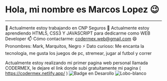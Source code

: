 # Hola, mi nombre es Marcos Lopez 😉
- - -
🔭 Actualmente estoy trabajando en CNP Seguros
🌱 Actualmente estoy aprendiendo HTML5, CSS3 Y JAVASCRIPT para dedicarme como WEB Developer
📫 Cómo contactarme: codermex.web@gmail.com
😄 Pronombres: Mark, Marquitos, Negro
⚡ Dato curioso: Me encanta la tecnologia, me gusta los juegos de pc, stremear, jugar al futbol y correr

Actualmente estoy realizando mi primer pagina web personal llamada CODERMEX, le dejare el link donde subi gratuitamente
mi pagina ( https://codermex.netlify.app/ ) ![Badge en Desarollo](https://img.shields.io/badge/STATUS-EN%20DESAROLLO-green)
![Lobo-blanco](https://github.com/ProgramadorMLopez/ProgramadorMLopez/assets/92063108/345de153-2934-49dd-9675-dacfe247cee3)



<!--
**ProgramadorMLopez/ProgramadorMLopez** is a ✨ _special_ ✨ repository because its `README.md` (this file) appears on your GitHub profile.

Here are some ideas to get you started:

- 🔭 I’m currently working on ...
- 🌱 I’m currently learning ...
- 👯 I’m looking to collaborate on ...
- 🤔 I’m looking for help with ...
- 💬 Ask me about ...
- 📫 How to reach me: ...
- 😄 Pronouns: ...
- ⚡ Fun fact: ...
-->
